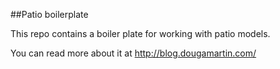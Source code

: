 ##Patio boilerplate

This repo contains a boiler plate for working with patio models.

You can read more about it at http://blog.dougamartin.com/